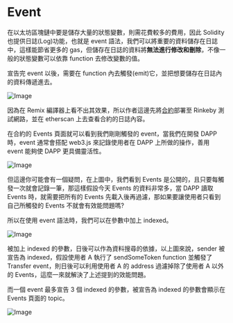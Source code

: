 # Event

在以太坊區塊鏈中要是儲存大量的狀態變數，則需花費較多的費用，因此 Solidity 也提供日誌(Log)功能，也就是 event 語法，我們可以將重要的資料儲存在日誌中，這樣能節省更多的 gas，但儲存在日誌的資料將**無法進行修改和刪除**，不像一般的狀態變數可以依靠 function 去修改變數的值。

宣告完 event 以後，需要在 function 內去觸發(emit)它，並把想要儲存在日誌內的資料傳遞進去。

![Image](https://i.imgur.com/bauevty.png)

因為在 Remix 編譯器上看不出其效果，所以作者這邊先將[合約](https://rinkeby.etherscan.io/address/0x59a6a1be7e430b0613db39fb59873415c813837d#events)部署至 Rinkeby 測試網路，並在 etherscan 上去查看合約的日誌內容。

在合約的 Events 頁面就可以看到我們剛剛觸發的 event，當我們在開發 DAPP 時，event 通常會搭配 web3.js 來記錄使用者在 DAPP 上所做的操作，善用 event 能夠使 DAPP 更具備靈活性。

![Image](https://i.imgur.com/juPt6n7.png)

但這邊你可能會有一個疑問，在上圖中，我們看到 Events 是公開的，且只要每觸發一次就會記錄一筆，那這樣假設今天 Events 的資料非常多，當 DAPP 讀取 Events 時，就需要把所有的 Events 先載入後再過濾，那如果要讓使用者只看到自己所觸發的 Events 不就會有效能問題嗎?

所以在使用 event 語法時，我們可以在參數中加上 indexed。

![Image](https://i.imgur.com/aPV8RZ3.png)

被加上 indexed 的參數，日後可以作為資料搜尋的依據，以上圖來說，sender 被宣告為 indexed，假設使用者 A 執行了 sendSomeToken function 並觸發了 Transfer event，則日後可以利用使用者 A 的 address 過濾掉除了使用者 A 以外的 Events，這麼一來就解決了上述提到的效能問題。

而一個 event 最多宣告 3 個 indexed 的參數，被宣告為 indexed 的參數會顯示在 Events 頁面的 topic。

![Image](https://i.imgur.com/AVhTBtZ.png)
